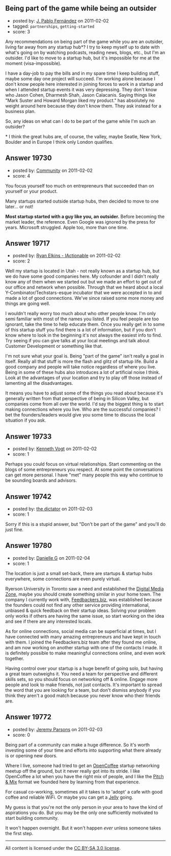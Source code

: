 ## Being part of the game while being an outsider

- posted by: [J. Pablo Fernández](https://stackexchange.com/users/-1/751-j-pablo-fern-ndez) on 2011-02-02
- tagged: `partnerships`, `getting-started`
- score: 3

Any recommendations on being part of the game while you are an outsider, living far away from any startup hub*? I try to keep myself up to date with what's going on by watching podcasts, reading news, blogs, etc., but I'm an outsider. I'd like to move to a startup hub, but it's impossible for me at the moment (visa-impossible).

I have a day-job to pay the bills and in my spare time I keep building stuff, maybe some day one project will succeed. I'm working alone because I don't know people here interested in joining forces to work in a startup and when I attended startup events it was very depressing. They don't know who Jason Cohen, Dharmesh Shah, Jason Calacanis. Saying things like "Mark Suster and Howard Morgan liked my product." has absolutely no weight around here because they don't know them. They ask instead for a business plan.

So, any ideas on what can I do to be part of the game while I'm such an outsider?

\* I think the great hubs are, of course, the valley, maybe Seatle, New York, Boulder and in Europe I think only London qualifies.


## Answer 19730

- posted by: [Community](https://stackexchange.com/users/-1/-1-community) on 2011-02-02
- score: 4

You focus yourself too much on entrepreneurs that succeeded than on yourself or your product.

Many startups started outside startup hubs, then decided to move to one later... or not!

**Most startup started with a guy like you, an outsider.** Before becoming the market leader, the reference. Even Google was ignored by the press for years. Microsoft struggled. Apple too, more than one time.


## Answer 19717

- posted by: [Ryan Elkins - IActionable](https://stackexchange.com/users/-1/2566-ryan-elkins-iactionable) on 2011-02-02
- score: 2

Well my startup is located in Utah - not really known as a startup hub, but we do have some good companies here. My cofounder and I didn't really know any of them when we started out but we made an effort to get out of our office and network when possible. Through that we heard about a local Y-Combinator/Techstars-esque incubator that we were accepted in to and made a lot of good connections. We've since raised some more money and things are going well.

I wouldn't really worry too much about who other people know. I'm only semi familiar with most of the names you listed. If you feel people are too ignorant, take the time to help educate them. Once you really get in to some of this startup stuff you find there is a lot of information, but if you don't know where to look in the beginning it's not always the easiest info to find. Try seeing if you can give talks at your local meetings and talk about Customer Development or something like that.

I'm not sure what your goal is. Being "part of the game" isn't really a goal in itself. Really all that stuff is more the flash and glitz of startup life. Build a good company and people will take notice regardless of where you live. Being in some of these hubs also introduces a lot of artificial noise I think. Look at the advantages of your location and try to play off those instead of lamenting all the disadvantages.

It means you have to adjust some of the things you read about because it's generally written from that perspective of being in Silicon Valley, but companies come from all over the world. I'd say the biggest thing is to start making connections where you live. Who are the successful companies? I bet the founders/leaders would give you some time to discuss the local situation if you ask.


## Answer 19733

- posted by: [Kenneth Vogt](https://stackexchange.com/users/-1/6736-kenneth-vogt) on 2011-02-02
- score: 1

Perhaps you could focus on virtual relationships. Start commenting on the blogs of some entrepreneurs you respect. At some point the conversations can get more personal. I have "met" many people this way who continue to be sounding boards and advisors.


## Answer 19742

- posted by: [the dictator](https://stackexchange.com/users/-1/473-the-dictator) on 2011-02-03
- score: 1

Sorry if this is a stupid answer, but "Don't be part of the game" and you'll do just fine.


## Answer 19780

- posted by: [Danielle G](https://stackexchange.com/users/-1/6777-danielle-g) on 2011-02-04
- score: 1

<p>The location is just a small set-back, there are startups &amp; startup hubs everywhere, some connections are even purely virtual. </p>

<p>Ryerson University in Toronto saw a need and established the <a href="http://digitalmediazone.ryerson.ca/" rel="nofollow">Digital Media Zone</a>, maybe you should create something similar in your home town. The company I currently work with, <a href="http://www.feedbackers.biz/" rel="nofollow">Feedbackers.biz</a>, was established because the founders could not find any other service providing international, unbiased &amp; quick feedback on their startup ideas. Solving your problem only works if others are having the same issue, so start working on the idea and see if there are any interested locals. </p>

<p>As for online connections, social media can be superficial at times, but I have connected with many amazing entrepreneurs and have kept in touch with them. I joined the Feedbackers.biz team after they found me online, and am now working on another startup with one of the contacts I made. It is definitely possible to make meaningful connections online, and even work together.</p>

<p>Having control over your startup is a huge benefit of going solo, but having a great team outweighs it. You need a team for perspective and different skills sets, so you should focus on networking off &amp; online. Engage more people and look to make friends, not just contacts. It's important to spread the word that you are looking for a team, but don't dismiss anybody if you think they aren't a good match because you never know who their friends are.</p>



## Answer 19772

- posted by: [Jeremy Parsons](https://stackexchange.com/users/-1/4291-jeremy-parsons) on 2011-02-03
- score: 0

<p>Being part of a community can make a huge difference. So it's worth investing some of your time and efforts into supporting what there already is or opening new doors.</p>

<p>Where I live, someone had tried to get an <a href="http://opencoffee.ning.com/" rel="nofollow">OpenCoffee</a> startup networking meetup off the ground, but it never really got into its stride. I like OpenCoffee a lot when you have the right mix of people, and I like the <a href="http://www.meetup.com/CamPitchMix/" rel="nofollow">Pitch &amp; Mix</a> format we founded here by learning from that experience.</p>

<p>For casual co-working, sometimes all it takes is to 'adopt' a cafe with good coffee and reliable WiFi. Or maybe you can get a <a href="http://workatjelly.com/" rel="nofollow">Jelly</a> going.</p>

<p>My guess is that you're not the only person in your area to have the kind of aspirations you do. But you may be the only one sufficiently motivated to start building community. </p>

<p>It won't happen overnight. But it won't happen <em>ever</em> unless someone takes the first step.</p>




---

All content is licensed under the [CC BY-SA 3.0 license](https://creativecommons.org/licenses/by-sa/3.0/).

